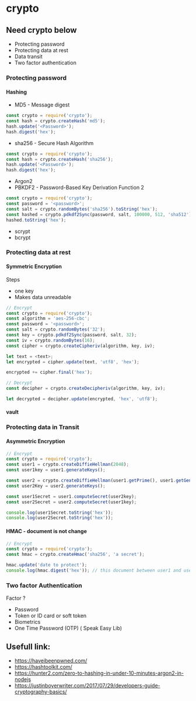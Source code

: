 # crypto

## Need crypto below 
* Protecting password 
* Protecting data at rest 
* Data transit 
* Two factor authentication


### Protecting password 

#### Hashing 

* MD5 - Message digest 

```js 
const crypto = require('crypto');
const hash = crypto.createHash('md5');
hash.update('<Password>');
hash.digest('hex');
```

* sha256 - Secure Hash Algorithm  

```js 
const crypto = require('crypto');
const hash = crypto.createHash('sha256');
hash.update('<Password>');
hash.digest('hex');
```

* Argon2 
* PBKDF2 - Password-Based Key Derivation Function 2

```js
const crypto = require('crypto');
const password = '<password>';
const salt = crypto.randomBytes('sha256').toString('hex');
const hashed = crypto.pdkdf2Sync(password, salt, 100000, 512, 'sha512')
hashed.toString('hex');
```
* scrypt
* bcrypt


### Protecting data at rest 

#### Symmetric Encryption

Steps 
- one key 
- Makes data unreadable

```js
// Encrypt
const crypto = require('crypto');
const algorithm = 'aes-256-cbc';
const password = '<password>';
const salt = crypto.randomBytes('32');
const key = crypto.pdkdf2Sync(password, salt, 32);
const iv = crypto.randomBytes(16);
const cipher = crypto.createCipheriv(algorithm, key, iv);

let text = <text>;
let encrypted = cipher.update(text, 'utf8', 'hex');

encrypted += cipher.final('hex');

// Decrypt 
const decipher = crypto.createDecipheriv(algorithm, key, iv);

let decrypted = decipher.update(encrypted, 'hex', 'utf8');
```
#### vault

### Protecting data in Transit 

#### Asymmetric Encryption

```js
// Encrypt
const crypto = require('crypto');
const user1 = crypto.createDiffieHellman(2048);
const user1key = user1.generateKeys();

const user2 = crypto.createDiffieHellman(user1.getPrime(), user1.getGenerator());
const user2Key = user2.generateKeys();

const user1Secret = user1.computeSecret(user2key);
const user2Secret = user2.computeSecret(user1key);

console.log(user1Secret.toString('hex'));
console.log(user2Secret.toString('hex'));
```

#### HMAC - document is not change

```js
// Encrypt
const crypto = require('crypto');
const hmac = crypto.createHmac('sha256', 'a secret');

hmac.update('date to protect');
console.log(hmac.digest('hex')); // this document between user1 and user2 should be same 
```

### Two factor Authentication 

Factor ?

- Password 
- Token or ID card or soft token 
- Biometrics 
- One Time Password (OTP) ( Speak Easy Lib)









## Usefull link:

* https://haveibeenpwned.com/
* https://hashtoolkit.com/
* https://hunter2.com/zero-to-hashing-in-under-10-minutes-argon2-in-nodejs
* https://justinboyerwriter.com/2017/07/29/developers-guide-cryptography-basics/
